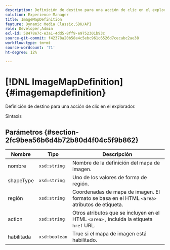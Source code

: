 ```yaml
---
description: Definición de destino para una acción de clic en el explorador.
solution: Experience Manager
title: ImageMapDefinition
feature: Dynamic Media Classic,SDK/API
role: Developer,Admin
exl-id: 58478e7c-e3a1-4dd5-8ff9-e9752301b93c
source-git-commit: f42378a20b58e4c5ebc961c6526d7cecabc2ae38
workflow-type: tm+mt
source-wordcount: '71'
ht-degree: 12%

---
```


# [!DNL ImageMapDefinition]{#imagemapdefinition}

Definición de destino para una acción de clic en el explorador.

Sintaxis

## Parámetros {#section-2fc9bea56b6d4b72b80d4f04c5f9b862}

| Nombre | Tipo | Descripción |
|---|---|---|
| nombre | `xsd:string` | Nombre de la definición del mapa de imagen. |
| shapeType | `xsd:string` | Uno de los valores de forma de región. |
| región | `xsd:string` | Coordenadas de mapa de imagen. El formato se basa en el HTML `<area>` atributos de etiqueta. |
| action | `xsd:string` | Otros atributos que se incluyen en el HTML `<area>` , incluida la etiqueta `href` URL. |
| habilitada | `xsd:boolean` | True si el mapa de imagen está habilitado. |
